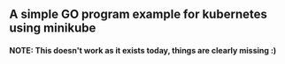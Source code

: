 ## A simple GO program example for kubernetes using minikube
#### NOTE: This doesn't work as it exists today, things are clearly missing :)

